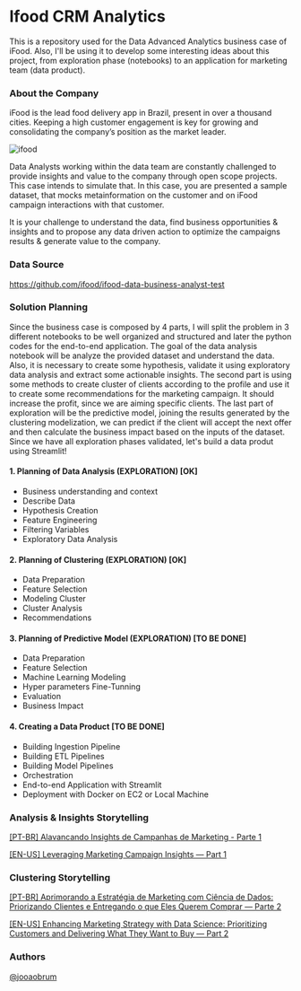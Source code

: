 # Ifood CRM Analytics
This is a repository used for the Data Advanced Analytics business case of iFood. Also, I'll be using it to develop some interesting ideas about this project, from exploration phase (notebooks) to an application for marketing team (data product).

### About the Company
iFood is the lead food delivery app in Brazil, present in over a thousand cities.
Keeping a high customer engagement is key for growing and consolidating the company’s
position as the market leader.

![ifood](https://github.com/jooaobrum/marketing_campaign_ifood_case/blob/main/notebooks/images/ifood-logo.jpg)

Data Analysts working within the data team are constantly challenged to provide insights and
value to the company through open scope projects. This case intends to simulate that.
In this case, you are presented a sample dataset, that mocks metainformation on the customer
and on iFood campaign interactions with that customer.

It is your challenge to understand the data, find business opportunities & insights and to propose
any data driven action to optimize the campaigns results & generate value to the company.

### Data Source 
https://github.com/ifood/ifood-data-business-analyst-test


### Solution Planning

Since the business case is composed by 4 parts, I will split the problem in 3 different notebooks to be well organized and structured and later the python codes for the end-to-end application. The goal of the data analysis notebook will be analyze the provided dataset and understand the data. Also,  it is necessary to create some hypothesis, validate it using exploratory data analysis and extract some actionable insights. The second part is using some methods to create cluster of clients according to the profile and use it to create some recommendations for the marketing campaign. It should increase the profit, since we are aiming specific clients. The last part of exploration will be the predictive model, joining the results generated by the clustering modelization, we can predict if the client will accept the next offer and then calculate the business impact based on the inputs of the dataset. Since we have all exploration phases validated, let's build a data produt using Streamlit!


#### 1. Planning of Data Analysis (EXPLORATION) [OK] 
- Business understanding and context
- Describe Data
- Hypothesis Creation
- Feature Engineering
- Filtering Variables
- Exploratory Data Analysis

#### 2. Planning of Clustering (EXPLORATION) [OK] 
- Data Preparation
- Feature Selection
- Modeling Cluster
- Cluster Analysis
- Recommendations


#### 3. Planning of Predictive Model (EXPLORATION) [TO BE DONE]
- Data Preparation
- Feature Selection
- Machine Learning Modeling
- Hyper parameters Fine-Tunning
- Evaluation
- Business Impact


#### 4. Creating a Data Product [TO BE DONE]
- Building Ingestion Pipeline 
- Building ETL Pipelines
- Building Model Pipelines
- Orchestration 
- End-to-end Application with Streamlit 
- Deployment with Docker on EC2 or Local Machine 


### Analysis & Insights Storytelling
[[PT-BR] Alavancando Insights de Campanhas de Marketing - Parte 1](https://medium.com/@indatawetrust.idwt/alavancando-insights-de-campanhas-de-marketing-com-an%C3%A1lise-explorat%C3%B3ria-e-shap-explainable-ai-207ae7e7b97c)


[[EN-US] Leveraging Marketing Campaign Insights — Part 1](https://medium.com/@indatawetrust.idwt/en-us-leveraging-marketing-campaigns-insights-with-exploratory-analysis-and-shap-explainable-942989a49f41)


### Clustering Storytelling
[[PT-BR] Aprimorando a Estratégia de Marketing com Ciência de Dados: Priorizando Clientes e Entregando o que Eles Querem Comprar — Parte 2](https://medium.com/@indatawetrust.idwt/pt-br-aprimorando-a-estrat%C3%A9gia-de-marketing-com-ci%C3%AAncia-de-dados-priorizando-clientes-e-1bf6bf654a10)

[[EN-US] Enhancing Marketing Strategy with Data Science: Prioritizing Customers and Delivering What They Want to Buy — Part 2](https://medium.com/@indatawetrust.idwt/enhancing-marketing-strategy-with-data-science-prioritizing-customers-and-delivering-what-they-b4cb32670a0f)

### Authors
 [@jooaobrum](https://linkedin.com/in/jooaobrum)

[def]: https://www.cora.com.br/blog/wp-content/uploads/2021/03/Imagem-Ifood-red-1.png
